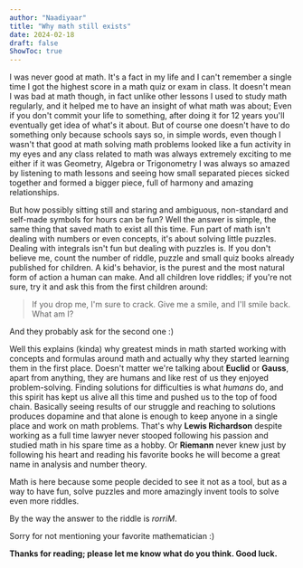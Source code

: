 ```yaml
---
author: "Naadiyaar"
title: "Why math still exists"
date: 2024-02-18
draft: false
ShowToc: true
---
```

I was never good at math. It's a fact in my life and I can't remember a single time I got the highest score in a math quiz or exam in class.
It doesn't mean I was bad at math though, in fact unlike other lessons I used to study math regularly, and it helped me to have an insight of what math was about; Even if you don't commit your life to something, after doing it for 12 years you'll eventually get idea of what's it about.
But of course one doesn't have to do something only because schools says so, in simple words, even though I wasn't that good at math solving math problems looked like a fun activity in my eyes and any class related to math was always extremely exciting to me either if it was Geometry, Algebra or Trigonometry I was always so amazed by listening to math lessons and seeing how small separated pieces sicked together and formed a bigger piece, full of harmony and amazing relationships.

But how possibly sitting still and staring and ambiguous, non-standard and self-made symbols for hours can be fun?
Well the answer is simple, the same thing that saved math to exist all this time. Fun part of math isn't dealing with numbers or even concepts, it's about solving little puzzles. Dealing with integrals isn't fun but dealing with puzzles is. If you don't believe me, count the number of riddle, puzzle and small quiz books already published for children.
A kid's behavior, is the purest and the most natural form of action a human can make. And all children love riddles; if you're not sure, try it and ask this from the first children around:
> If you drop me, I'm sure to crack. Give me a smile, and I'll smile back. What am I?

And they probably ask for the second one :)

Well this explains (kinda) why greatest minds in math started working with concepts and formulas around math and actually why they started learning them in the first place.
Doesn't matter we're talking about **Euclid** or **Gauss**, apart from anything, they are humans and like rest of us they enjoyed problem-solving.
Finding solutions for difficulties is what *humans* do, and this spirit has kept us alive all this time and pushed us to the top of food chain.
Basically seeing results of our struggle and reaching to solutions produces dopamine and that alone is enough to keep anyone in a single place and work on math problems.
That's why **Lewis Richardson** despite working as a full time lawyer never stooped following his passion and studied math in his spare time as a hobby. Or **Riemann** never knew just by following his heart and reading his favorite books he will become a great name in analysis and number theory.

Math is here because some people decided to see it not as a tool, but as a way to have fun, solve puzzles and more amazingly invent tools to solve even more riddles.


By the way the answer to the riddle is *rorriM*.

Sorry for not mentioning your favorite mathematician :)

**Thanks for reading; please let me know what do you think.
Good luck.**
